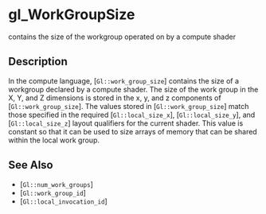 # gl_WorkGroupSize
contains the size of the workgroup operated on by a compute shader

## Description
In the compute language, [`Gl::work_group_size`] contains the size of
  a workgroup declared by a compute shader. The size of the work group
  in the X, Y, and Z dimensions is stored in the x, y, and z components
  of [`Gl::work_group_size`]. The values stored in
  [`Gl::work_group_size`] match those specified in the required
  [`Gl::local_size_x`], [`Gl::local_size_y`], and [`Gl::local_size_z`]
  layout qualifiers for the current shader. This value is constant so
  that it can be used to size arrays of memory that can be shared within
  the local work group.

## See Also
- [`Gl::num_work_groups`]
- [`Gl::work_group_id`]
- [`Gl::local_invocation_id`]
